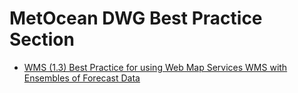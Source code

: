 # MetOcean DWG Best Practice Section

 - [WMS (1.3) Best Practice for using Web Map Services WMS with Ensembles of Forecast Data](https://github.com/opengeospatial/MetOceanDWG/blob/main/MetOceanDWG%20Best%20Practice/16-086r2_OGC_Best_Practice_for_using_Web_Map_Services_WMS_with_Ensembles_of_Forecast_Data.doc)

